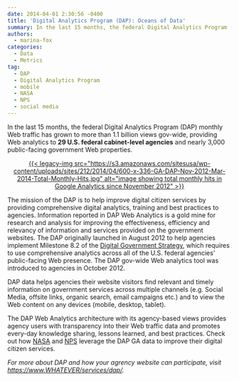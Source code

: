 ```yaml
---
date: 2014-04-01 2:30:56 -0400
title: 'Digital Analytics Program (DAP): Oceans of Data'
summary: In the last 15 months, the federal Digital Analytics Program (DAP) monthly Web traffic has grown to more than 1.1 billion views gov-wide, providing Web analytics to 29 U.S. federal cabinet-level agencies and nearly 3,000 public-facing government Web properties. The
authors:
  - marina-fox
categories:
  - Data
  - Metrics
tag:
  - DAP
  - Digital Analytics Program
  - mobile
  - NASA
  - NPS
  - social media
---
```


<p style="text-align: left">
  In the last 15 months, the federal Digital Analytics Program (DAP) monthly Web traffic has grown to more than 1.1 billion views gov-wide, providing Web analytics to <strong>29 U.S. federal cabinet-level agencies</strong> and nearly 3,000 public-facing government Web properties.
</p>

<p style="text-align: center">
  <a href="https://s3.amazonaws.com/sitesusa/wp-content/uploads/sites/212/2014/04/600-x-336-GA-DAP-Nov-2012-Mar-2014-Total-Monthly-Hits.jpg">{{< legacy-img src="https://s3.amazonaws.com/sitesusa/wp-content/uploads/sites/212/2014/04/600-x-336-GA-DAP-Nov-2012-Mar-2014-Total-Monthly-Hits.jpg" alt="image showing total monthly hits in Google Analytics since November 2012" >}}</a>
</p>

<p style="text-align: left">
  The mission of the DAP is to help improve digital citizen services by providing comprehensive digital analytics, training and best practices to agencies. Information reported in DAP Web Analytics is a gold mine for research and analysis for improving the effectiveness, efficiency and relevancy of information and services provided on the government websites. The DAP originally launched in August 2012 to help agencies implement Milestone 8.2 of the <a href="http://www.whitehouse.gov/sites/default/files/omb/egov/digital-government/digital-government.html">Digital Government Strategy</a>, which requires to use comprehensive analytics across all of the U.S. federal agencies’ public-facing Web presence. The DAP gov-wide Web analytics tool was introduced to agencies in October 2012.
</p>

DAP data helps agencies their website visitors find relevant and timely information on government services across multiple channels (e.g. Social Media, offsite links, organic search, email campaigns etc.) and to view the Web content on any devices (mobile, desktop, tablet).

The DAP Web Analytics architecture with its agency-based views provides agency users with transparency into their Web traffic data and promotes every-day knowledge sharing, lessons learned, and best practices. Check out how [NASA](https://www.WHATEVER/2013/09/17/digital-analytics-program-goes-to-the-moon-2/) and [NPS](https://www.WHATEVER/2013/11/06/nps-gov-use-of-digital-analytics-program-beyond-the-numbers/) leverage the DAP GA data to improve their digital citizen services.

_For more about DAP and how your agrency website can participate, visit <https://www.WHATEVER/services/dap/>._